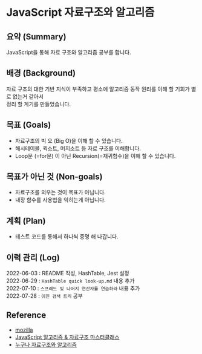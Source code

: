 # JavaScript 자료구조와 알고리즘  
## 요약 (Summary)
JavaScript을 통해 자료 구조와 알고리즘 공부를 합니다. 

## 배경 (Background)
자료 구조의 대한 기반 지식이 부족하고 평소에 알고리즘 동작 원리를 이해 할 기회가 별로 없는거 같아서   
정리 할 계기를 만들었습니다. 


## 목표 (Goals)
* 자료구조의 빅 오 (Big O)을 이해 할 수 있습니다.
* 해시테이블, 퀵소트, 머지소트 등 자료 구조를 이해합니다.
* Loop문 (=for문) 이 아닌 Recursion(=재귀함수)을 이해 할 수 있습니다.


## 목표가 아닌 것 (Non-goals)
* 자료구조를 외우는 것이 목표가 아닙니다.
* 내장 함수를 사용법을 익히는게 아닙니다.

## 계획 (Plan)
* 테스트 코드를 통해서 하나씩 증명 해 나갑니다.

## 이력 관리 (Log)
2022-06-03 : README 작성, HashTable, Jest 설정  
2022-06-29 : `HashTable quick look-up.md` 내용 추가  
2022-07-10 : `스프레드 및 나머지 연산자를 연습하라` 내용 추가  
2022-07-28 : `이진 검색 트리` 공부


##  Reference
* [mozilla](https://developer.mozilla.org/ko/docs/Web/JavaScript)
* [JavaScript 알고리즘 & 자료구조 마스터클래스](https://www.udemy.com/share/105zfq3@MGeQ_6JUaggtZJdZuUk1KWf-gZnnweq5LQoOtqe4UK9mRFZpOBD2asw7VdUubD8p4Q==/)
* [누구나 자료구조와 알고리즘](http://aladin.kr/p/O4nDE)